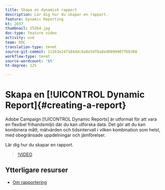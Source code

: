 ```yaml
---
title: Skapa en dynamisk rapport
description: Lär dig hur du skapar en rapport.
feature: Dynamic Reporting
kt: 2037
thumbnail: 25264.jpg
doc-type: feature video
activity: use
team: DOC
translation-type: tm+mt
source-git-commit: 11263e247184ddc6a8e3df6a8ed0899907fbb366
workflow-type: tm+mt
source-wordcount: '65'
ht-degree: 12%

---
```



# Skapa en [!UICONTROL Dynamic Report]{#creating-a-report}

Adobe Campaign [!UICONTROL Dynamic Reports] är utformat för att vara en flexibel frihandsmiljö där du kan utforska data. Det gör att du kan kombinera mått, mätvärden och tidsintervall i vilken kombination som helst, med obegränsade uppdelningar och jämförelser.

Lär dig hur du skapar en rapport.

>[!VIDEO](https://video.tv.adobe.com/v/25264/?quality=12)

## Ytterligare resurser

* [Om rapportering](https://docs.adobe.com/content/help/en/campaign-standard/using/reporting/about-reporting/about-dynamic-reports.html)
